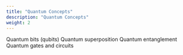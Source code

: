 ```yaml
---
title: "Quantum Concepts"
description: "Quantum Concepts"
weight: 2
---
```


Quantum bits (qubits)
Quantum superposition
Quantum entanglement
Quantum gates and circuits